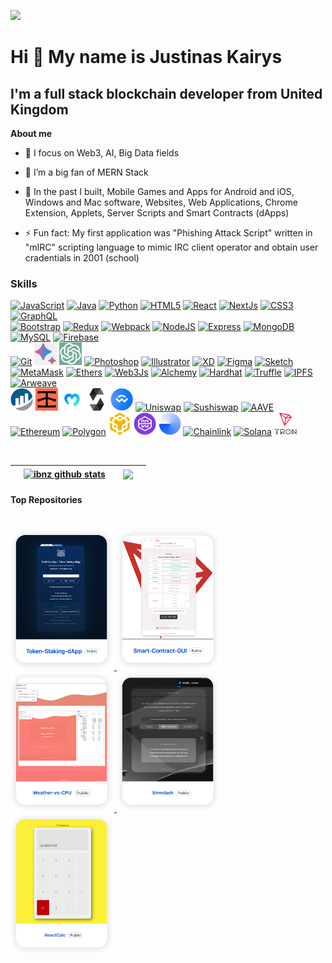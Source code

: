 

<a href="https://www.twitter.com/ibnzuk" target="_blank" rel="noreferrer"><img
src="https://img.shields.io/twitter/follow/ibnzuk?logo=twitter&style=for-the-badge&color=0891b2&labelColor=1c1917"
/></a>


Hi 👋 My name is Justinas Kairys
================================

I'm a full stack blockchain developer from United Kingdom
---------------------------------------------------------

**About me**


- 🌱 I focus on Web3, AI, Big Data fields
- 🌱 I’m a big fan of MERN Stack
- 🌱 In the past I built, Mobile Games and Apps for Android and iOS, Windows and Mac software, Websites, Web Applications, Chrome Extension, Applets, Server Scripts and Smart Contracts (dApps)

- ⚡ Fun fact: My first application was "Phishing Attack Script" written in "mIRC" scripting language to mimic IRC client operator and obtain user cradentials in 2001 (school)




### Skills

<p align="left">
<a href="https://developer.mozilla.org/en-US/docs/Web/JavaScript" target="_blank" rel="noreferrer"><img src="https://raw.githubusercontent.com/danielcranney/readme-generator/main/public/icons/skills/javascript-colored.svg" width="36" height="36" alt="JavaScript" /></a>
<a href="https://www.oracle.com/java/" target="_blank" rel="noreferrer"><img src="https://raw.githubusercontent.com/danielcranney/readme-generator/main/public/icons/skills/java-colored.svg" width="36" height="36" alt="Java" /></a>
<a href="https://www.python.org/" target="_blank" rel="noreferrer"><img src="https://raw.githubusercontent.com/danielcranney/readme-generator/main/public/icons/skills/python-colored.svg" width="36" height="36" alt="Python" /></a>
<a href="https://developer.mozilla.org/en-US/docs/Glossary/HTML5" target="_blank" rel="noreferrer"><img src="https://raw.githubusercontent.com/danielcranney/readme-generator/main/public/icons/skills/html5-colored.svg" width="36" height="36" alt="HTML5" /></a>
<a href="https://reactjs.org/" target="_blank" rel="noreferrer"><img src="https://raw.githubusercontent.com/danielcranney/readme-generator/main/public/icons/skills/react-colored.svg" width="36" height="36" alt="React" /></a>
<a href="https://nextjs.org/docs" target="_blank" rel="noreferrer"><img src="https://raw.githubusercontent.com/danielcranney/readme-generator/main/public/icons/skills/nextjs-colored.svg" width="36" height="36" alt="NextJs" /></a>
<a href="https://www.w3.org/TR/CSS/#css" target="_blank" rel="noreferrer"><img src="https://raw.githubusercontent.com/danielcranney/readme-generator/main/public/icons/skills/css3-colored.svg" width="36" height="36" alt="CSS3" /></a>
<a href="https://graphql.org/" target="_blank" rel="noreferrer"><img src="https://raw.githubusercontent.com/danielcranney/readme-generator/main/public/icons/skills/graphql-colored.svg" width="36" height="36" alt="GraphQL" /></a>
<br />
<a href="https://getbootstrap.com/" target="_blank" rel="noreferrer"><img src="https://raw.githubusercontent.com/danielcranney/readme-generator/main/public/icons/skills/bootstrap-colored.svg" width="36" height="36" alt="Bootstrap" /></a>
<a href="https://redux.js.org/" target="_blank" rel="noreferrer"><img src="https://raw.githubusercontent.com/danielcranney/readme-generator/main/public/icons/skills/redux-colored.svg" width="36" height="36" alt="Redux" /></a>
<a href="https://webpack.js.org/" target="_blank" rel="noreferrer"><img src="https://raw.githubusercontent.com/danielcranney/readme-generator/main/public/icons/skills/webpack-colored.svg" width="36" height="36" alt="Webpack" /></a>
<a href="https://nodejs.org/en/" target="_blank" rel="noreferrer"><img src="https://raw.githubusercontent.com/danielcranney/readme-generator/main/public/icons/skills/nodejs-colored.svg" width="36" height="36" alt="NodeJS" /></a>
<a href="https://expressjs.com/" target="_blank" rel="noreferrer"><img src="https://raw.githubusercontent.com/danielcranney/readme-generator/main/public/icons/skills/express-colored.svg" width="36" height="36" alt="Express" /></a>
<a href="https://www.mongodb.com/" target="_blank" rel="noreferrer"><img src="https://raw.githubusercontent.com/danielcranney/readme-generator/main/public/icons/skills/mongodb-colored.svg" width="36" height="36" alt="MongoDB" /></a>
<a href="https://www.mysql.com/" target="_blank" rel="noreferrer"><img src="https://raw.githubusercontent.com/danielcranney/readme-generator/main/public/icons/skills/mysql-colored.svg" width="36" height="36" alt="MySQL" /></a>
<a href="https://firebase.google.com/" target="_blank" rel="noreferrer"><img src="https://raw.githubusercontent.com/danielcranney/readme-generator/main/public/icons/skills/firebase-colored.svg" width="36" height="36" alt="Firebase" /></a>
<br />
 <a href="https://git-scm.com/" target="_blank" rel="noreferrer"><img src="https://raw.githubusercontent.com/danielcranney/readme-generator/main/public/icons/skills/git-colored.svg" width="36" height="36" alt="Git" /></a>
<a href="https://bard.google.com/" target="_blank" rel="noreferrer"><img src="https://github.com/ibnzUK/ibnzUK/blob/main/assets/bardAI.png" width="36" height="36" alt="Bard AI"/></a>
<a href="https://openai.com/" target="_blank" rel="noreferrer"><img src="https://github.com/ibnzUK/ibnzUK/blob/main/assets/chatgpt.png" width="36" height="36" alt="Open AI"/></a>
<a href="https://www.adobe.com/uk/products/photoshop.html" target="_blank" rel="noreferrer"><img src="https://raw.githubusercontent.com/danielcranney/readme-generator/main/public/icons/skills/photoshop-colored.svg" width="36" height="36" alt="Photoshop" /></a>
<a href="adobe.com/uk/products/illustrator.html" target="_blank" rel="noreferrer"><img src="https://raw.githubusercontent.com/danielcranney/readme-generator/main/public/icons/skills/illustrator-colored.svg" width="36" height="36" alt="Illustrator" /></a>
<a href="https://www.adobe.com/uk/products/xd.html" target="_blank" rel="noreferrer"><img src="https://raw.githubusercontent.com/danielcranney/readme-generator/main/public/icons/skills/xd-colored.svg" width="36" height="36" alt="XD" /></a>
<a href="https://www.figma.com/" target="_blank" rel="noreferrer"><img src="https://raw.githubusercontent.com/danielcranney/readme-generator/main/public/icons/skills/figma-colored.svg" width="36" height="36" alt="Figma" /></a>
<a href="https://www.sketch.com/" target="_blank" rel="noreferrer"><img src="https://raw.githubusercontent.com/danielcranney/readme-generator/main/public/icons/skills/sketch-colored.svg" width="36" height="36" alt="Sketch" /></a>
<br />
<a href="https://metamask.io/" target="_blank" rel="noreferrer"><img src="https://raw.githubusercontent.com/danielcranney/readme-generator/main/public/icons/skills/metamask-colored.svg" width="36" height="36" alt="MetaMask" /></a>
<a href="https://ethers.io" target="_blank" rel="noreferrer"><img src="https://raw.githubusercontent.com/danielcranney/readme-generator/main/public/icons/skills/ethers-colored.svg" width="36" height="36" alt="Ethers" /></a>
<a href="https://web3js.readthedocs.io/en/v1.7.1/#" target="_blank" rel="noreferrer"><img src="https://raw.githubusercontent.com/danielcranney/readme-generator/main/public/icons/skills/web3js-colored.svg" width="36" height="36" alt="Web3Js" /></a>
<a href="https://docs.alchemy.com/alchemy/documentation/alchemy-web3" target="_blank" rel="noreferrer"><img src="https://raw.githubusercontent.com/danielcranney/readme-generator/main/public/icons/skills/alchemy-colored.svg" width="36" height="36" alt="Alchemy" /></a>
<a href="https://hardhat.org/" target="_blank" rel="noreferrer"><img src="https://raw.githubusercontent.com/danielcranney/readme-generator/main/public/icons/skills/hardhat-colored.svg" width="36" height="36" alt="Hardhat" /></a>
<a href="https://trufflesuite.com" target="_blank" rel="noreferrer"><img src="https://raw.githubusercontent.com/danielcranney/readme-generator/main/public/icons/skills/truffle-colored.svg" width="36" height="36" alt="Truffle" /></a>
<a href="https://ipfs.io/" target="_blank" rel="noreferrer"><img src="https://raw.githubusercontent.com/danielcranney/readme-generator/main/public/icons/skills/ipfs-colored.svg" width="36" height="36" alt="IPFS" /></a>
<a href="https://www.arweave.org/" target="_blank" rel="noreferrer"><img src="https://raw.githubusercontent.com/danielcranney/readme-generator/main/public/icons/skills/arweave-colored.svg" width="36" height="36" alt="Arweave" /></a>
<br />
<a href="https://etherscan.io/" target="_blank" rel="noreferrer"><img src="https://github.com/ibnzUK/ibnzUK/blob/main/assets/etherscan.png" width="36" height="36" alt="Etherscan"/></a>
<a href="https://www.infura.io/" target="_blank" rel="noreferrer"><img src="https://github.com/ibnzUK/ibnzUK/blob/main/assets/infura.png" width="36" height="36" alt="Infura"/></a>
<a href="https://moralis.io/" target="_blank" rel="noreferrer"><img src="https://github.com/ibnzUK/ibnzUK/blob/main/assets/moralis.png" width="36" height="36" alt="Moralis"/></a>
<a href="https://docs.soliditylang.org/en/v0.8.20/" target="_blank" rel="noreferrer"><img src="https://github.com/ibnzUK/ibnzUK/blob/main/assets/solidity.png" width="36" height="36" alt="Solidity"/></a>
<a href="https://walletconnect.com/" target="_blank" rel="noreferrer"><img src="https://github.com/ibnzUK/ibnzUK/blob/main/assets/walletconnect.png" width="36" height="36" alt="Walletconnect"/></a>
<a href="https://uniswap.org/" target="_blank" rel="noreferrer"><img src="https://raw.githubusercontent.com/danielcranney/readme-generator/main/public/icons/skills/uniswap-colored.svg" width="36" height="36" alt="Uniswap" /></a>
<a href="https://www.sushi.com/" target="_blank" rel="noreferrer"><img src="https://raw.githubusercontent.com/danielcranney/readme-generator/main/public/icons/skills/sushiswap-colored.svg" width="36" height="36" alt="Sushiswap" /></a>
<a href="https://aave.com/" target="_blank" rel="noreferrer"><img src="https://raw.githubusercontent.com/danielcranney/readme-generator/main/public/icons/skills/aave-colored.svg" width="36" height="36" alt="AAVE" /></a>
<br />
<a href="https://ethereum.org/en/" target="_blank" rel="noreferrer"><img src="https://raw.githubusercontent.com/danielcranney/readme-generator/main/public/icons/skills/ethereum-colored.svg" width="36" height="36" alt="Ethereum" /></a>
<a href="https://polygon.technology/" target="_blank" rel="noreferrer"><img src="https://raw.githubusercontent.com/danielcranney/readme-generator/main/public/icons/skills/polygon-colored.svg" width="36" height="36" alt="Polygon" /></a>
<a href="https://www.bnbchain.org/en/smartChain" target="_blank" rel="noreferrer"><img src="https://github.com/ibnzUK/ibnzUK/blob/main/assets/bsc.png" width="36" height="36" alt="Binance Smart Chain"/></a>
<a href="https://polygon.technology/polygon-zkevm" target="_blank" rel="noreferrer"><img src="https://github.com/ibnzUK/ibnzUK/blob/main/assets/zkevm.png" width="36" height="36" alt="Polygon ZK-EVM"/></a> 
<a href="https://www.coinbase.com/blog/introducing-base" target="_blank" rel="noreferrer"><img src="https://github.com/ibnzUK/ibnzUK/blob/main/assets/base.png" width="36" height="36" alt="Coinbase Base Chain"/></a>
<a href="https://chain.link/" target="_blank" rel="noreferrer"><img src="https://raw.githubusercontent.com/danielcranney/readme-generator/main/public/icons/skills/chainlink-colored.svg" width="36" height="36" alt="Chainlink" /></a>
<a href="https://solana.com/" target="_blank" rel="noreferrer"><img src="https://raw.githubusercontent.com/danielcranney/readme-generator/main/public/icons/skills/solana-colored.svg" width="36" height="36" alt="Solana" /></a>
<a href="https://tron.network/" target="_blank" rel="noreferrer"><img src="https://github.com/ibnzUK/ibnzUK/blob/main/assets/tron.png" width="36" height="36" alt="Tron"/></a>
</p>
<br />

|| <a href="https://github.com/ibnzuk/github-readme-stats"><img align="center" src="https://github-readme-stats.vercel.app/api?username=ibnzUK&show_icons=true&include_all_commits=true&theme=buefy&hide_border=true" alt="ibnz github stats" /></a> |   | <a href="https://github.com/ibnzuk/github-readme-stats"><img align="center" src="https://github-readme-stats.vercel.app/api/top-langs/?username=ibnzuk&layout=compact&theme=buefy&hide_border=true" /></a> ||
|-| ------------- |--------| ------------- |-|


#### Top Repositories

# <div>
<a href="https://github.com/ibnzUK/Token-Staking-dApp">
  <img alt="Token-Staking-dApp" width="166px" src="https://github.com/ibnzUK/ibnzUK/blob/main/assets/git1.png" />
</a>
 <a href="https://github.com/ibnzUK/Smart-Contract-GUI">
  <img alt="Smart-Contract-GUI" width="166px" src="https://github.com/ibnzUK/ibnzUK/blob/main/assets/git2.png" />
</a>
   <a href="https://github.com/ibnzUK/Weather-vs-CPU">
  <img alt="Weather-vs-CPU" width="166px" src="https://github.com/ibnzUK/ibnzUK/blob/main/assets/git3.png" />
</a>
   <a href="https://github.com/ibnzUK/Strmdash">
  <img alt="Strmdash" width="166px" src="https://github.com/ibnzUK/ibnzUK/blob/main/assets/git4.png" />
</a>
   <a href="https://github.com/ibnzUK/ReactCalc">
  <img alt="ReactCalc" width="166px" src="https://github.com/ibnzUK/ibnzUK/blob/main/assets/git5.png" />
</a>
</div>
